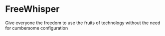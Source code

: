 # FreeWhisper
 Give everyone the freedom to use the fruits of technology without the need for cumbersome configuration
